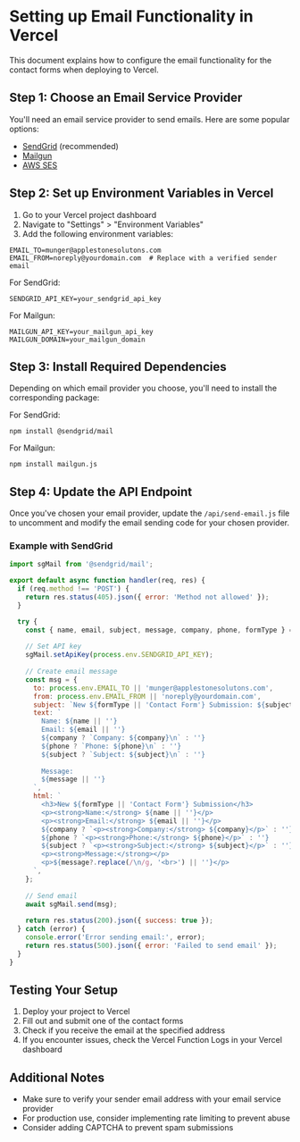 
# Setting up Email Functionality in Vercel

This document explains how to configure the email functionality for the contact forms when deploying to Vercel.

## Step 1: Choose an Email Service Provider

You'll need an email service provider to send emails. Here are some popular options:
- [SendGrid](https://sendgrid.com/) (recommended)
- [Mailgun](https://www.mailgun.com/)
- [AWS SES](https://aws.amazon.com/ses/)

## Step 2: Set up Environment Variables in Vercel

1. Go to your Vercel project dashboard
2. Navigate to "Settings" > "Environment Variables"
3. Add the following environment variables:

```
EMAIL_TO=munger@applestonesolutons.com
EMAIL_FROM=noreply@yourdomain.com  # Replace with a verified sender email
```

For SendGrid:
```
SENDGRID_API_KEY=your_sendgrid_api_key
```

For Mailgun:
```
MAILGUN_API_KEY=your_mailgun_api_key
MAILGUN_DOMAIN=your_mailgun_domain
```

## Step 3: Install Required Dependencies

Depending on which email provider you choose, you'll need to install the corresponding package:

For SendGrid:
```
npm install @sendgrid/mail
```

For Mailgun:
```
npm install mailgun.js
```

## Step 4: Update the API Endpoint

Once you've chosen your email provider, update the `/api/send-email.js` file to uncomment and modify the email sending code for your chosen provider.

### Example with SendGrid

```javascript
import sgMail from '@sendgrid/mail';

export default async function handler(req, res) {
  if (req.method !== 'POST') {
    return res.status(405).json({ error: 'Method not allowed' });
  }

  try {
    const { name, email, subject, message, company, phone, formType } = req.body;
    
    // Set API key
    sgMail.setApiKey(process.env.SENDGRID_API_KEY);
    
    // Create email message
    const msg = {
      to: process.env.EMAIL_TO || 'munger@applestonesolutons.com',
      from: process.env.EMAIL_FROM || 'noreply@yourdomain.com',
      subject: `New ${formType || 'Contact Form'} Submission: ${subject || ''}`,
      text: `
        Name: ${name || ''}
        Email: ${email || ''}
        ${company ? `Company: ${company}\n` : ''}
        ${phone ? `Phone: ${phone}\n` : ''}
        ${subject ? `Subject: ${subject}\n` : ''}
        
        Message:
        ${message || ''}
      `,
      html: `
        <h3>New ${formType || 'Contact Form'} Submission</h3>
        <p><strong>Name:</strong> ${name || ''}</p>
        <p><strong>Email:</strong> ${email || ''}</p>
        ${company ? `<p><strong>Company:</strong> ${company}</p>` : ''}
        ${phone ? `<p><strong>Phone:</strong> ${phone}</p>` : ''}
        ${subject ? `<p><strong>Subject:</strong> ${subject}</p>` : ''}
        <p><strong>Message:</strong></p>
        <p>${message?.replace(/\n/g, '<br>') || ''}</p>
      `,
    };
    
    // Send email
    await sgMail.send(msg);
    
    return res.status(200).json({ success: true });
  } catch (error) {
    console.error('Error sending email:', error);
    return res.status(500).json({ error: 'Failed to send email' });
  }
}
```

## Testing Your Setup

1. Deploy your project to Vercel
2. Fill out and submit one of the contact forms
3. Check if you receive the email at the specified address
4. If you encounter issues, check the Vercel Function Logs in your Vercel dashboard

## Additional Notes

- Make sure to verify your sender email address with your email service provider
- For production use, consider implementing rate limiting to prevent abuse
- Consider adding CAPTCHA to prevent spam submissions

